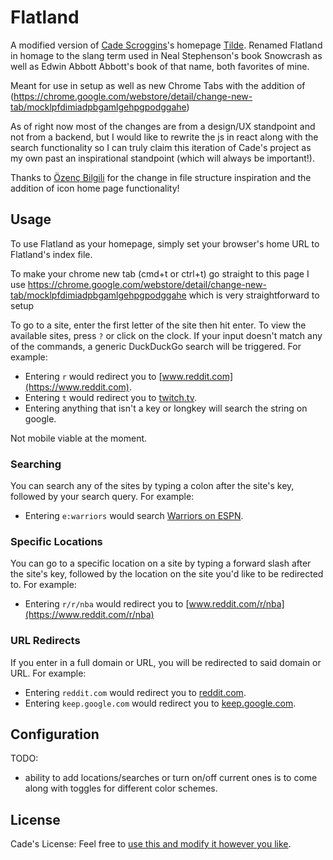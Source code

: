 # Flatland

A modified version of [Cade Scroggins](https://github.com/cadejscroggins)'s homepage [Tilde](https://github.com/cadejscroggins/tilde). Renamed Flatland in homage to the slang term used in Neal Stephenson's book Snowcrash as well as Edwin Abbott Abbott's book of that name, both favorites of mine.

Meant for use in setup as well as new Chrome Tabs with the addition of (https://chrome.google.com/webstore/detail/change-new-tab/mocklpfdimiadpbgamlgehpgpodggahe)

As of right now most of the changes are from a design/UX standpoint and not from a backend, but I would like to rewrite the js in react along with the search functionality so I can truly claim this iteration of Cade's project as my own past an inspirational standpoint (which will always be important!).

Thanks to [Özenç Bilgili](https://github.com/Ozencb) for the change in file structure inspiration and the addition of icon home page functionality!

## Usage

To use Flatland as your homepage, simply set your browser's home URL to
Flatland's index file.

To make your chrome new tab (cmd+t or ctrl+t) go straight to this page I use https://chrome.google.com/webstore/detail/change-new-tab/mocklpfdimiadpbgamlgehpgpodggahe which is very straightforward to setup

To go to a site, enter the first letter of the site then hit enter.
To view the available sites, press `?` or click on the clock.
If your input doesn't match any of the commands,
a generic DuckDuckGo search will be triggered. For example:

- Entering `r` would redirect you to [www.reddit.com](https://www.reddit.com).
- Entering `t` would redirect you to [twitch.tv](https://www.twitch.tv).
- Entering anything that isn't a key or longkey will search the string on google.

Not mobile viable at the moment.

### Searching

You can search any of the sites by typing a colon after the site's key, followed
by your search query. For example:

- Entering `e:warriors` would search
  [Warriors on ESPN](http://www.espn.com/search/results?q=warriors).

### Specific Locations

You can go to a specific location on a site by typing a forward slash after the
site's key, followed by the location on the site you'd like to be redirected to.
For example:

- Entering `r/r/nba` would redirect you to
  [www.reddit.com/r/nba](https://www.reddit.com/r/nba)

### URL Redirects

If you enter in a full domain or URL, you will be redirected to said domain or
URL. For example:

- Entering `reddit.com` would redirect you to
  [reddit.com](https://reddit.com/).
- Entering `keep.google.com` would redirect you to
  [keep.google.com](https://keep.google.com/).

## Configuration

TODO:
- ability to add locations/searches or turn on/off current ones is to come along with toggles for different color schemes.

## License

Cade's License: 
Feel free to [use this and modify it however you like](https://github.com/cadejscroggins/tilde/blob/master/LICENSE).
